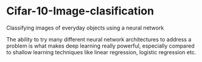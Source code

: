 # Cifar-10-Image-clasification
Classifying images of everyday objects using a neural network

The ability to try many different neural network architectures to address a problem is what makes deep learning really powerful, especially compared to shallow learning techniques like linear regression, logistic regression etc.
